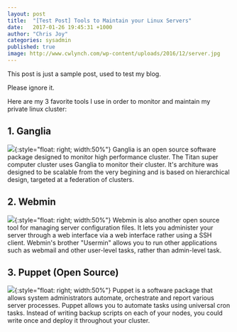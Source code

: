 ```yaml
---
layout: post
title:  "[Test Post] Tools to Maintain your Linux Servers"
date:   2017-01-26 19:45:31 +1000
author: "Chris Joy"
categories: sysadmin
published: true
image: http://www.cwlynch.com/wp-content/uploads/2016/12/server.jpg
---
```


This post is just a sample post, used to test my blog.

Please ignore it.

Here are my 3 favorite tools I use in order to monitor and maintain my private linux cluster:

## 1. Ganglia
![](http://cdn.swcdn.net/creative/images/dnsStuff/freesms/ganglia.jpg){:style="float: right; width:50%"}
Ganglia is an open source software package designed to monitor high performance cluster.
The Titan super computer cluster uses Ganglia to monitor their cluster. It's architure was
designed to be scalable from the very begining and is based on hierarchical design, targeted at a
federation of clusters.

## 2. Webmin
![](http://www.tecmint.com/wp-content/uploads/2014/05/Install-Webmin-in-Linux.png){:style="float: right; width:50%"}
Webmin is also another open source tool for managing server configuration files. It lets you administer
your server through a web interface via a web interface rather using a SSH client. Webmin's brother
"Usermin" allows you to run other applications such as webmail and other user-level tasks, rather than
admin-level task.

## 3. Puppet (Open Source)
![](https://anturis.com/blog/11-awesome-tools-for-linux-sysadmins/1.png){:style="float: right; width:50%"}
Puppet is a software package that allows system administrators automate, orchestrate and report various
server processes. Puppet allows you to automate tasks using universal cron tasks. Instead of writing backup
scripts on each of your nodes, you could write once and deploy it throughout your cluster.
